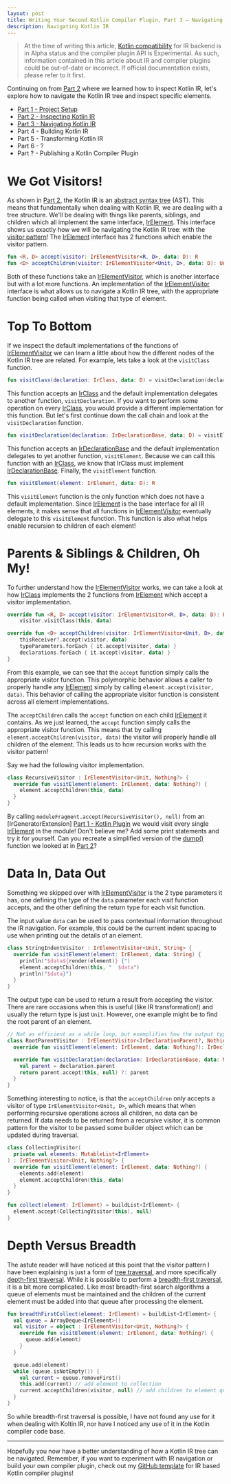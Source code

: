 ```yaml
---
layout: post
title: Writing Your Second Kotlin Compiler Plugin, Part 3 — Navigating Kotlin IR
description: Navigating Kotlin IR
---
```


> At the time of writing this article, [Kotlin compatibility] for IR backend is in Alpha status and
> the compiler plugin API is Experimental. As such, information contained in this article about IR
> and compiler plugins could be out-of-date or incorrect. If official documentation exists, please
> refer to it first.

Continuing on from [Part 2] where we learned how to inspect Kotlin IR, let's explore how to navigate
the Kotlin IR tree and inspect specific elements.

- [Part 1 - Project Setup][Part 1]
- [Part 2 - Inspecting Kotlin IR][Part 2]
- [Part 3 - Navigating Kotlin IR][Part 3]
- Part 4 - Building Kotlin IR
- Part 5 - Transforming Kotlin IR
- Part 6 - ?
- Part ? - Publishing a Kotlin Compiler Plugin

# We Got Visitors!

As shown in [Part 2], the Kotlin IR is an [abstract syntax tree] (AST). This means that
fundamentally when dealing with Kotlin IR, we are dealing with a tree structure. We'll be dealing
with things like parents, siblings, and children which all implement the same interface,
[IrElement]. This interface shows us exactly how we will be navigating the Kotlin IR tree: with the
[visitor pattern]! The [IrElement] interface has 2 functions which enable the visitor pattern.

```kotlin
fun <R, D> accept(visitor: IrElementVisitor<R, D>, data: D): R
fun <D> acceptChildren(visitor: IrElementVisitor<Unit, D>, data: D): Unit
```

Both of these functions take an [IrElementVisitor], which is another interface but with a lot more
functions. An implementation of the [IrElementVisitor] interface is what allows us to navigate a
Kotlin IR tree, with the appropriate function being called when visiting that type of element.

# Top To Bottom

If we inspect the default implementations of the functions of [IrElementVisitor] we can learn a
little about how the different nodes of the Kotlin IR tree are related. For example, lets take a
look at the `visitClass` function.

```kotlin
fun visitClass(declaration: IrClass, data: D) = visitDeclaration(declaration, data)
```

This function accepts an [IrClass] and the default implementation delegates to another function,
`visitDeclaration`. If you want to perform some operation on every [IrClass], you would provide a
different implementation for this function. But let's first continue down the call chain and look at
the `visitDeclaration` function.

```kotlin
fun visitDeclaration(declaration: IrDeclarationBase, data: D) = visitElement(declaration, data)
```

This function accepts an [IrDeclarationBase] and the default implementation delegates to yet another
function, `visitElement`. Because we can call this function with an [IrClass], we know that IrClass
must implement [IrDeclarationBase]. Finally, the `visitElement` function.

```kotlin
fun visitElement(element: IrElement, data: D): R
```

This `visitElement` function is the only function which does not have a default implementation.
Since [IrElement] is the base interface for all IR elements, it makes sense that all functions in
[IrElementVisitor] eventually delegate to this `visitElement` function. This function is also what
helps enable recursion to children of each element!

# Parents & Siblings & Children, Oh My!

To further understand how the [IrElementVisitor] works, we can take a look at how [IrClass]
implements the 2 functions from [IrElement] which accept a visitor implementation.

```kotlin
override fun <R, D> accept(visitor: IrElementVisitor<R, D>, data: D): R =
    visitor.visitClass(this, data)

override fun <D> acceptChildren(visitor: IrElementVisitor<Unit, D>, data: D) {
    thisReceiver?.accept(visitor, data)
    typeParameters.forEach { it.accept(visitor, data) }
    declarations.forEach { it.accept(visitor, data) }
}
```

From this example, we can see that the `accept` function simply calls the appropriate visitor
function. This polymorphic behavior allows a caller to properly handle any [IrElement] simply by
calling `element.accept(visitor, data)`. This behavior of calling the appropriate visitor function
is consistent across all element implementations.

The `acceptChildren` calls the `accept` function on each child [IrElement] it contains. As we just
learned, the `accept` function simply calls the appropriate visitor function. This means that by
calling `element.acceptChildren(visitor, data)` the visitor will properly handle all children of
the element. This leads us to how recursion works with the visitor pattern!

Say we had the following visitor implementation.

```kotlin
class RecursiveVisitor : IrElementVisitor<Unit, Nothing?> {
  override fun visitElement(element: IrElement, data: Nothing?) {
    element.acceptChildren(this, data)
  }
}
```

By calling `moduleFragment.accept(RecursiveVisitor(), null)` from an [IrGeneratorExtension]
[Part 1 - Kotlin Plugin] we would visit every single [IrElement] in the module! Don't believe me?
Add some print statements and try it for yourself. Can you recreate a simplified version of the
[dump()] function we looked at in [Part 2]?

# Data In, Data Out

Something we skipped over with [IrElementVisitor] is the 2 type parameters it has, one defining the
type of the `data` parameter each visit function accepts, and the other defining the return type for
each visit function.

The input value `data` can be used to pass contextual information throughout the IR navigation. For
example, this could be the current indent spacing to use when printing out the details of an
element.

```kotlin
class StringIndentVisitor : IrElementVisitor<Unit, String> {
  override fun visitElement(element: IrElement, data: String) {
    println("$data${render(element)} {")
    element.acceptChildren(this, "  $data")
    println("$data}")
  }
}
```

The output type can be used to return a result from accepting the visitor. There are rare occasions
when this is useful (like IR transformation!) and usually the return type is just `Unit`. However,
one example might be to find the root parent of an element.

```kotlin
// Not as efficient as a while loop, but exemplifies how the output type could be used
class RootParentVisitor : IrElementVisitor<IrDeclarationParent?, Nothing?> {
  override fun visitElement(element: IrElement, data: Nothing?): IrDeclarationParent? = null

  override fun visitDeclaration(declaration: IrDeclarationBase, data: Nothing?): IrDeclarationParent {
    val parent = declaration.parent
    return parent.accept(this, null) ?: parent
  }
}
```

Something interesting to notice, is that the `acceptChildren` only accepts a visitor of type
`IrElementVisitor<Unit, D>`, which means that when performing recursive operations across all
children, no data can be returned. If data needs to be returned from a recursive visitor, it is
common pattern for the visitor to be passed some builder object which can be updated during
traversal.

```kotlin
class CollectingVisitor(
  private val elements: MutableList<IrElement>
) : IrElementVisitor<Unit, Nothing?> {
  override fun visitElement(element: IrElement, data: Nothing?) {
    elements.add(element)
    element.acceptChildren(this, data)
  }
}

fun collect(element: IrElement) = buildList<IrElement> {
  element.accept(CollectingVisitor(this), null)
}
```

# Depth Versus Breadth

The astute reader will have noticed at this point that the visitor pattern I have been explaining is
just a form of [tree traversal], and more specifically [depth-first traversal]. While it is possible
to perform a [breadth-first traversal], it is a bit more complicated. Like most breadth-first search
algorithms a queue of elements must be maintained and the children of the current element must be
added into that queue after processing the element.

```kotlin
fun breadthFirstCollect(element: IrElement) = buildList<IrElement> {
  val queue = ArrayDeque<IrElement>()
  val visitor = object : IrElementVisitor<Unit, Nothing?> {
    override fun visitElement(element: IrElement, data: Nothing?) {
      queue.add(element)
    }
  }

  queue.add(element)
  while (queue.isNotEmpty()) {
    val current = queue.removeFirst()
    this.add(current) // add element to collection
    current.acceptChildren(visitor, null) // add children to element queue
  }
}
```

So while breadth-first traversal is possible, I have not found any use for it when dealing with
Koltin IR, nor have I noticed any use of it in the Kotlin compiler code base.

---

Hopefully you now have a better understanding of how a Kotlin IR tree can be navigated. Remember, if
you want to experiment with IR navigation or build your own compiler plugin, check out my [GitHub
template] for IR based Kotlin compiler plugins!

[Kotlin compatibility]: https://kotlinlang.org/docs/reference/evolution/components-stability.html
[Part 1]: https://blog.bnorm.dev/writing-your-second-compiler-plugin-part-1
[Part 1 - Kotlin Plugin]: https://blog.bnorm.dev/writing-your-second-compiler-plugin-part-1#kotlin-plugin
[Part 2]: https://blog.bnorm.dev/writing-your-second-compiler-plugin-part-2
[Part 3]: https://blog.bnorm.dev/writing-your-second-compiler-plugin-part-3
[abstract syntax tree]: https://en.wikipedia.org/wiki/Abstract_syntax_tree
[IrElement]: https://github.com/JetBrains/kotlin/blob/1.4.20/compiler/ir/ir.tree/src/org/jetbrains/kotlin/ir/IrElement.kt
[visitor pattern]: https://en.wikipedia.org/wiki/Visitor_pattern
[IrElementVisitor]: https://github.com/JetBrains/kotlin/blob/1.4.20/compiler/ir/ir.tree/src/org/jetbrains/kotlin/ir/visitors/IrElementVisitor.kt#L23
[IrClass]: https://github.com/JetBrains/kotlin/blob/1.4.20/compiler/ir/ir.tree/src/org/jetbrains/kotlin/ir/declarations/IrClass.kt#L31
[IrDeclarationBase]: https://github.com/JetBrains/kotlin/blob/1.4.20/compiler/ir/ir.tree/src/org/jetbrains/kotlin/ir/declarations/IrDeclaration.kt#L48
[dump()]: https://github.com/JetBrains/kotlin/blob/1.4.20/compiler/ir/ir.tree/src/org/jetbrains/kotlin/ir/util/DumpIrTree.kt#L30
[tree traversal]: https://en.wikipedia.org/wiki/Tree_traversal
[depth-first traversal]: https://en.wikipedia.org/wiki/Depth-first_search
[breadth-first traversal]: https://en.wikipedia.org/wiki/Breadth-first_search
[GitHub template]: https://github.com/bnorm/kotlin-ir-plugin-template
